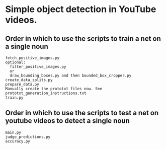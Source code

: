 # Simple object detection in YouTube videos.

## Order in which to use the scripts to train a net on a single noun

```
fetch_positive_images.py
optional:
  filter_positive_images.py
  or
  draw_bounding_boxes.py and then bounded_box_cropper.py
create_data_splits.py
prepare_data.py
Manually create the prototxt files now. See prototxt_generation_instructions.txt
train.py
```


## Order in which to use the scripts to test a net on youtube videos to detect a single noun

```
main.py
judge_predictions.py
accuracy.py
```
